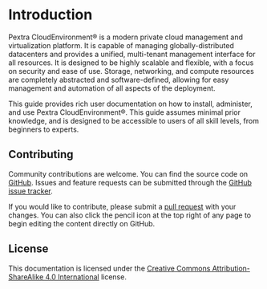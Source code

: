 # Introduction

Pextra CloudEnvironment&reg; is a modern private cloud management and virtualization platform. It is capable of managing globally-distributed datacenters and provides a unified, multi-tenant management interface for all resources. It is designed to be highly scalable and flexible, with a focus on security and ease of use. Storage, networking, and compute resources are completely abstracted and software-defined, allowing for easy management and automation of all aspects of the deployment.

This guide provides rich user documentation on how to install, administer, and use Pextra CloudEnvironment&reg;. This guide assumes minimal prior knowledge, and is designed to be accessible to users of all skill levels, from beginners to experts.

## Contributing

Community contributions are welcome. You can find the source code on [GitHub](https://github.com/PextraCloud/documentation/tree/master/cloudenvironment). Issues and feature requests can be submitted through the [GitHub issue tracker](https://github.com/PextraCloud/documentation/issues).

If you would like to contribute, please submit a [pull request](https://github.com/PextraCloud/documentation/pulls) with your changes. You can also click the pencil icon at the top right of any page to begin editing the content directly on GitHub.

## License

This documentation is licensed under the [Creative Commons Attribution-ShareAlike 4.0 International](https://creativecommons.org/licenses/by-sa/4.0/) license.